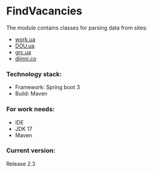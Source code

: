 # FindVacancies

The module contains classes for parsing data from sites:
- [work.ua](https://www.work.ua/)
- [DOU.ua](https://dou.ua/)
- [grc.ua](https://grc.ua/)
- [djinni.co](https://djinni.co/)

### Technology stack:
- Framework: Spring boot 3
- Build: Maven

### **For work needs:**
- IDE
- JDK 17
- Maven


### **Current version:**
Release 2.3
